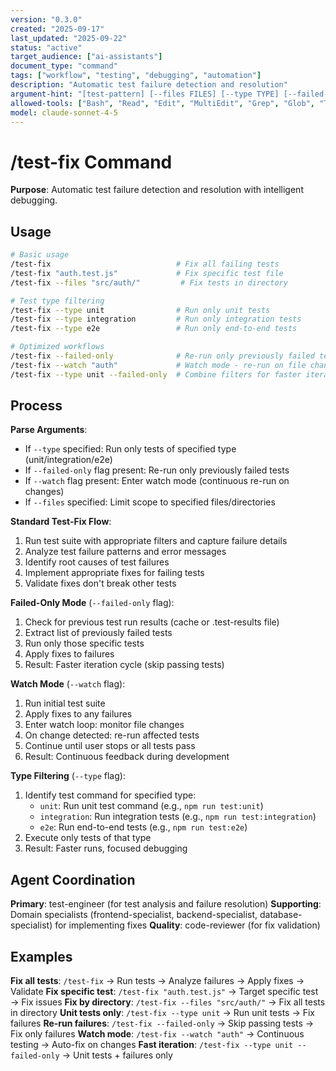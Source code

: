 ```yaml
---
version: "0.3.0"
created: "2025-09-17"
last_updated: "2025-09-22"
status: "active"
target_audience: ["ai-assistants"]
document_type: "command"
tags: ["workflow", "testing", "debugging", "automation"]
description: "Automatic test failure detection and resolution"
argument-hint: "[test-pattern] [--files FILES] [--type TYPE] [--failed-only] [--watch]"
allowed-tools: ["Bash", "Read", "Edit", "MultiEdit", "Grep", "Glob", "TodoWrite", "Task"]
model: claude-sonnet-4-5
---
```


# /test-fix Command

**Purpose**: Automatic test failure detection and resolution with intelligent debugging.

## Usage

```bash
# Basic usage
/test-fix                            # Fix all failing tests
/test-fix "auth.test.js"             # Fix specific test file
/test-fix --files "src/auth/"         # Fix tests in directory

# Test type filtering
/test-fix --type unit                # Run only unit tests
/test-fix --type integration         # Run only integration tests
/test-fix --type e2e                 # Run only end-to-end tests

# Optimized workflows
/test-fix --failed-only              # Re-run only previously failed tests
/test-fix --watch "auth"             # Watch mode - re-run on file changes
/test-fix --type unit --failed-only  # Combine filters for faster iterations
```

## Process

**Parse Arguments**:
- If `--type` specified: Run only tests of specified type (unit/integration/e2e)
- If `--failed-only` flag present: Re-run only previously failed tests
- If `--watch` flag present: Enter watch mode (continuous re-run on changes)
- If `--files` specified: Limit scope to specified files/directories

**Standard Test-Fix Flow**:
1. Run test suite with appropriate filters and capture failure details
2. Analyze test failure patterns and error messages
3. Identify root causes of test failures
4. Implement appropriate fixes for failing tests
5. Validate fixes don't break other tests

**Failed-Only Mode** (`--failed-only` flag):
1. Check for previous test run results (cache or .test-results file)
2. Extract list of previously failed tests
3. Run only those specific tests
4. Apply fixes to failures
5. Result: Faster iteration cycle (skip passing tests)

**Watch Mode** (`--watch` flag):
1. Run initial test suite
2. Apply fixes to any failures
3. Enter watch loop: monitor file changes
4. On change detected: re-run affected tests
5. Continue until user stops or all tests pass
6. Result: Continuous feedback during development

**Type Filtering** (`--type` flag):
1. Identify test command for specified type:
   - `unit`: Run unit test command (e.g., `npm run test:unit`)
   - `integration`: Run integration tests (e.g., `npm run test:integration`)
   - `e2e`: Run end-to-end tests (e.g., `npm run test:e2e`)
2. Execute only tests of that type
3. Result: Faster runs, focused debugging

## Agent Coordination

**Primary**: test-engineer (for test analysis and failure resolution)
**Supporting**: Domain specialists (frontend-specialist, backend-specialist, database-specialist) for implementing fixes
**Quality**: code-reviewer (for fix validation)

## Examples

**Fix all tests**: `/test-fix` → Run tests → Analyze failures → Apply fixes → Validate
**Fix specific test**: `/test-fix "auth.test.js"` → Target specific test → Fix issues
**Fix by directory**: `/test-fix --files "src/auth/"` → Fix all tests in directory
**Unit tests only**: `/test-fix --type unit` → Run unit tests → Fix failures
**Re-run failures**: `/test-fix --failed-only` → Skip passing tests → Fix only failures
**Watch mode**: `/test-fix --watch "auth"` → Continuous testing → Auto-fix on changes
**Fast iteration**: `/test-fix --type unit --failed-only` → Unit tests + failures only